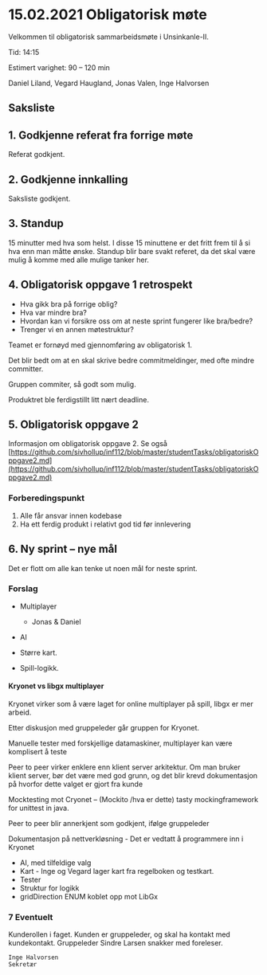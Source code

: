 # 15.02.2021 Obligatorisk møte

Velkommen til obligatorisk sammarbeidsmøte i Unsinkanle-II.

Tid: 14:15

Estimert varighet: 90 – 120 min

Daniel Liland, Vegard Haugland, Jonas Valen, Inge Halvorsen

## Saksliste

## 1. Godkjenne referat fra forrige møte
Referat godkjent.

## 2. Godkjenne innkalling
Saksliste godkjent.

## 3. Standup
15 minutter med hva som helst. I disse 15 minuttene er det fritt frem til å si hva enn man måtte ønske. Standup blir bare svakt referet, da det skal være mulig å komme med alle mulige tanker her.

## 4. Obligatorisk oppgave 1 retrospekt
-   Hva gikk bra på forrige oblig? 
-   Hva var mindre bra?
-   Hvordan kan vi forsikre oss om at neste sprint fungerer like bra/bedre? 
-   Trenger vi en annen møtestruktur?

Teamet er fornøyd med gjennomføring av obligatorisk 1.

Det blir bedt om at en skal skrive bedre commitmeldinger, med ofte mindre committer.

Gruppen commiter, så godt som mulig.

Produktret ble ferdigstillt litt nært deadline.

## 5. Obligatorisk oppgave 2
Informasjon om obligatorisk oppgave 2. 
Se også [https://github.com/sivhollup/inf112/blob/master/studentTasks/obligatoriskOppgave2.md](https://github.com/sivhollup/inf112/blob/master/studentTasks/obligatoriskOppgave2.md)

### Forberedingspunkt
1.  Alle får ansvar innen kodebase
2.  Ha ett ferdig produkt i relativt god tid før innlevering

## 6. Ny sprint – nye mål
Det er flott om alle kan tenke ut noen mål for neste sprint.

### Forslag
-   Multiplayer
    -   Jonas & Daniel
    
-   AI
    
-   Større kart.
    
-   Spill-logikk.

#### Kryonet vs libgx multiplayer
Kryonet virker som å være laget for online multiplayer på spill, libgx er mer arbeid.

Etter diskusjon med gruppeleder går gruppen for Kryonet.

Manuelle tester med forskjellige datamaskiner, multiplayer kan være komplisert å teste

Peer to peer virker enklere enn klient server arkitektur. Om man bruker klient server, bør det være med god grunn, og det blir krevd dokumentasjon på hvorfor dette valget er gjort fra kunde

Mocktesting mot Cryonet – (Mockito /hva er dette) tasty mockingframework for unittest in java.

Peer to peer blir annerkjent som godkjent, ifølge gruppeleder

Dokumentasjon på nettverkløsning - Det er vedtatt å programmere inn i Kryonet

-   AI, med tilfeldige valg
-   Kart - Inge og Vegard lager kart fra regelboken og testkart.
-   Tester
-   Struktur for logikk
-   gridDirection ENUM koblet opp mot LibGx

### 7 Eventuelt
Kunderollen i faget. Kunden er gruppeleder, og skal ha kontakt med kundekontakt. Gruppeleder Sindre Larsen snakker med foreleser.

    Inge Halvorsen
    Sekretær